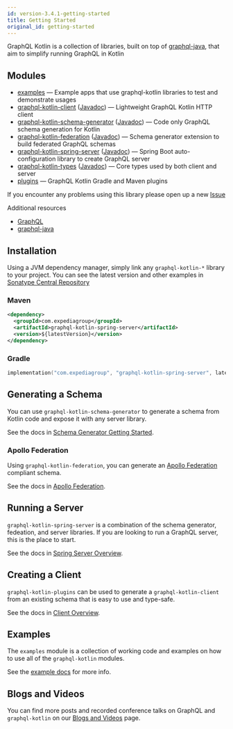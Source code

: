 ```yaml
---
id: version-3.4.1-getting-started
title: Getting Started
original_id: getting-started
---
```


GraphQL Kotlin is a collection of libraries, built on top of [graphql-java](https://www.graphql-java.com/), that aim to simplify running GraphQL in Kotlin

## Modules

* [examples](https://github.com/ExpediaGroup/graphql-kotlin/tree/master/examples)
  &mdash; Example apps that use graphql-kotlin libraries to test and demonstrate usages
* [graphql-kotlin-client](https://github.com/ExpediaGroup/graphql-kotlin/tree/master/graphql-kotlin-client) ([Javadoc](https://www.javadoc.io/doc/com.expediagroup/graphql-kotlin-client))
  &mdash; Lightweight GraphQL Kotlin HTTP client
* [graphql-kotlin-schema-generator](https://github.com/ExpediaGroup/graphql-kotlin/tree/master/graphql-kotlin-schema-generator) ([Javadoc](https://www.javadoc.io/doc/com.expediagroup/graphql-kotlin-schema-generator))
  &mdash; Code only GraphQL schema generation for Kotlin
* [graphql-kotlin-federation](https://github.com/ExpediaGroup/graphql-kotlin/tree/master/graphql-kotlin-federation) ([Javadoc](https://www.javadoc.io/doc/com.expediagroup/graphql-kotlin-federation))
  &mdash; Schema generator extension to build federated GraphQL schemas
* [graphql-kotlin-spring-server](https://github.com/ExpediaGroup/graphql-kotlin/tree/master/graphql-kotlin-spring-server) ([Javadoc](https://www.javadoc.io/doc/com.expediagroup/graphql-kotlin-spring-server))
  &mdash; Spring Boot auto-configuration library to create GraphQL server
* [graphql-kotlin-types](https://github.com/ExpediaGroup/graphql-kotlin/tree/master/graphql-kotlin-types) ([Javadoc](https://www.javadoc.io/doc/com.expediagroup/graphql-kotlin-types))
&mdash; Core types used by both client and server
* [plugins](https://github.com/ExpediaGroup/graphql-kotlin/tree/master/plugins)
  &mdash; GraphQL Kotlin Gradle and Maven plugins

If you encounter any problems using this library please open up a new
[Issue](https://github.com/ExpediaGroup/graphql-kotlin/issues)

Additional resources

* [GraphQL](https://graphql.org/)
* [graphql-java](https://www.graphql-java.com/documentation/)

## Installation

Using a JVM dependency manager, simply link any `graphql-kotlin-*` library to your project. You can see the latest
version and other examples in [Sonatype Central
Repository](https://search.maven.org/artifact/com.expediagroup/graphql-kotlin-spring-server)

### Maven

```xml
<dependency>
  <groupId>com.expediagroup</groupId>
  <artifactId>graphql-kotlin-spring-server</artifactId>
  <version>${latestVersion}</version>
</dependency>
```

### Gradle

```kotlin
implementation("com.expediagroup", "graphql-kotlin-spring-server", latestVersion)
```

## Generating a Schema

You can use `graphql-kotlin-schema-generator` to generate a schema from Kotlin code and expose it with any server library.

See the docs in [Schema Generator Getting Started](./schema-generator/schema-generator-getting-started.md).

### Apollo Federation

Using `graphql-kotlin-federation`, you can generate an [Apollo Federation](https://www.apollographql.com/docs/apollo-server/federation/federation-spec/) compliant schema.

See the docs in [Apollo Federation](./federated/apollo-federation.md).

## Running a Server
`graphql-kotlin-spring-server` is a combination of the schema generator, fedeation, and server libraries. If you are looking to run a GraphQL server, this is the place to start.

See the docs in [Spring Server Overview](./spring-server/spring-overview.md).

## Creating a Client
`graphql-kotlin-plugins` can be used to generate a `graphql-kotlin-client` from an existing schema that is easy to use and type-safe.

See the docs in [Client Overview](./client/client-overview.md).

## Examples

The `examples` module is a collection of working code and examples on how to use all of the `graphql-kotlin` modules.

See the [example docs](./examples.md) for more info.

## Blogs and Videos

You can find more posts and recorded conference talks on GraphQL and `graphql-kotlin` on our [Blogs and Videos](./blogs-and-videos.md) page.
